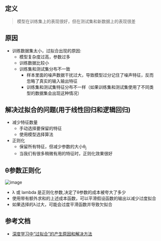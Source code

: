 ## 定义
> 模型在训练集上的表现很好，但在测试集和新数据上的表现很差
## 原因
* 训练数据集太小，过拟合出现的原因:
  * 模型复杂度过高，参数过多
  * 训练数据比较小
  * 训练集和测试集分布不一致
    * 样本里面的噪声数据干扰过大，导致模型过分记住了噪声特征，反而忽略了真实的输入输出特征
    * 训练集和测试集特征分布不一样（如果训练集和测试集使用了不同类型的数据集会出现这种情况）
## 解决过拟合的问题(用于线性回归和逻辑回归)
* 减少特征数量
  * 手动选择要保留的特征
  * 使用模型选择算法
* 正则化
  * 保留所有特征，但减少参数的大小θ<sub>j</sub>  
  * 当我们有很多稍微有用的特征时，正则化效果很好

## θ参数正则化
![image](https://user-images.githubusercontent.com/13389058/146667570-07fd9867-1330-42e3-8d4b-8c6a05b1e470.png)

* λ 或 lambda 是正则化参数,决定了θ参数的成本被夸大了多少
* 使用带有额外求和的上述成本函数，可以平滑假设函数的输出以减少过度拟合
* 如果选择的λ过大，可能会过度平滑函数并导致欠拟合

## 参考文档
* [深度学习中“过拟合”的产生原因和解决方法](https://www.cnblogs.com/LXP-Never/p/13755354.html)



